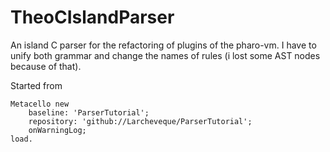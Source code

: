 # TheoCIslandParser
An island C parser for the refactoring of plugins of the pharo-vm.
I have to unify both grammar and change the names of rules (i lost some AST nodes because of that).

Started from 
```smalltalk
Metacello new
    baseline: 'ParserTutorial';
    repository: 'github://Larcheveque/ParserTutorial';
    onWarningLog;
load.
```
